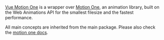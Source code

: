 [Vue Motion One](https://github.com/wobsoriano/vue-motion-one) is a wrapper over [Motion One](https://motion.dev/), an animation library, built on the Web Animations API for the smallest filesize and the fastest performance.

All main concepts are inherited from the main package. Please also check the [motion one docs](https://motion.dev/).